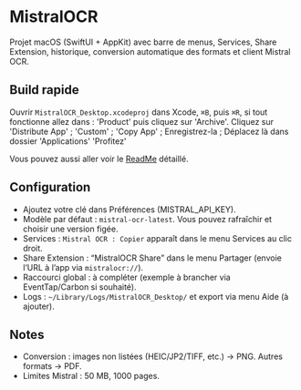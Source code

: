 # MistralOCR

Projet macOS (SwiftUI + AppKit) avec barre de menus, Services, Share Extension, historique, conversion automatique des formats et client Mistral OCR.

## Build rapide

Ouvrir `MistralOCR_Desktop.xcodeproj` dans Xcode, `⌘B`, puis `⌘R`, si tout fonctionne allez dans : 'Product' puis cliquez sur 'Archive'.
Cliquez sur 'Distribute App' ; 'Custom' ; 'Copy App' ; Enregistrez-la ; Déplacez là dans dossier 'Applications'
'Profitez'

Vous pouvez aussi aller voir le [ReadMe](DetailledReadMe.md) détaillé.

## Configuration

- Ajoutez votre clé dans Préférences (MISTRAL_API_KEY).
- Modèle par défaut : `mistral-ocr-latest`. Vous pouvez rafraîchir et choisir une version figée.
- Services : `Mistral OCR : Copier` apparaît dans le menu Services au clic droit.
- Share Extension : “MistralOCR Share” dans le menu Partager (envoie l’URL à l’app via `mistralocr://`).
- Raccourci global : à compléter (exemple à brancher via EventTap/Carbon si souhaité).
- Logs : `~/Library/Logs/MistralOCR_Desktop/` et export via menu Aide (à ajouter).

## Notes

- Conversion : images non listées (HEIC/JP2/TIFF, etc.) → PNG. Autres formats → PDF.
- Limites Mistral : 50 MB, 1000 pages.
